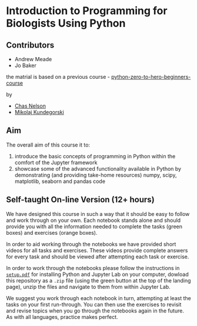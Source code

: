 # Introduction to Programming for Biologists Using Python 
##  


## Contributors

- Andrew Meade
- Jo Baker

the matrial is based on a previous course - [python-zero-to-hero-beginners-course](https://github.com/ChasNelson1990/python-zero-to-hero-beginners-course)

by 

- [Chas Nelson](https://github.com/ChasNelson1990)
- [Mikolaj Kundegorski](https://github.com/mixmixmix)

## Aim

The overall aim of this course it to:

1. introduce the basic concepts of programming in Python within the comfort of the Jupyter framework
2. showcase some of the advanced functionality available in Python by demonstrating (and providing take-home resources) numpy, scipy, matplotlib, seaborn and pandas code

## Self-taught On-line Version (12+ hours)

We have designed this course in such a way that it should be easy to follow and work through on your own. Each notebook stands alone and should provide you with all the information needed to complete the tasks (green boxes) and exercises (orange boxes).

In order to aid working through the notebooks we have provided short videos for all tasks and exercises. These videos provide complete answers for every task and should be viewed after attempting each task or exercise.

In order to work through the notebooks please follow the instructions in [`setup.pdf`](https://github.com/AndrewPMeade/python-zero-to-hero-beginners-course/blob/main/setup.pdf) for installing Python and Jupyter Lab on your computer, dowload this repository as a `.zip` file (using the green button at the top of the landing page), unzip the files and navigate to them from within Jupyter Lab.

We suggest you work through each notebook in turn, attempting at least the tasks on your first run-through. You can then use the exercises to revisit and revise topics when you go through the notebooks again in the future. As with all languages, practice makes perfect.
